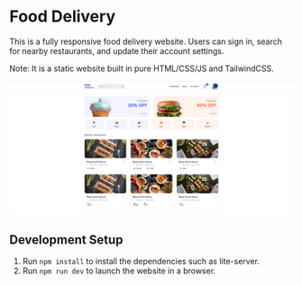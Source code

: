 # Food Delivery

This is a fully responsive food delivery website. Users can sign in, search for nearby restaurants, and update their account settings.

Note: It is a static website built in pure HTML/CSS/JS and TailwindCSS.

![Home Page](./src/images/homescreen-ui.PNG)

## Development Setup

1. Run `npm install` to install the dependencies such as lite-server.
2. Run `npm run dev` to launch the website in a browser.